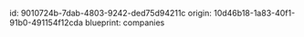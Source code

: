 id: 9010724b-7dab-4803-9242-ded75d94211c
origin: 10d46b18-1a83-40f1-91b0-491154f12cda
blueprint: companies
